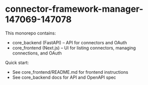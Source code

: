 # connector-framework-manager-147069-147078

This monorepo contains:
- core_backend (FastAPI) – API for connectors and OAuth
- core_frontend (Next.js) – UI for listing connectors, managing connections, and OAuth

Quick start:
- See core_frontend/README.md for frontend instructions
- See core_backend docs for API and OpenAPI spec
